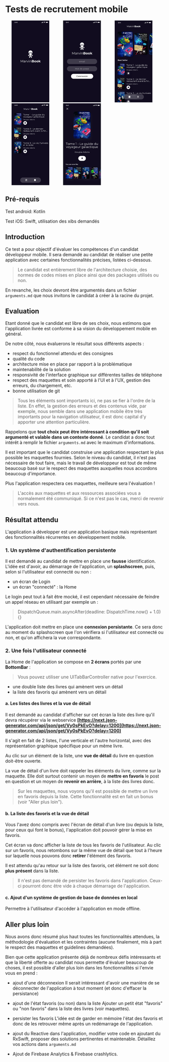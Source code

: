 
# Tests de recrutement mobile

<img src="https://raw.githubusercontent.com/smartnsoft/flutter-test/master/documentation/splash.png" width="120" height="260" hspace="20"/> <img src="https://raw.githubusercontent.com/smartnsoft/flutter-test/master/documentation/login.png" width="120" height="260" hspace="20"/> <img src="https://raw.githubusercontent.com/smartnsoft/flutter-test/master/documentation/list.png" width="120" height="260" hspace="20"/> <img src="https://raw.githubusercontent.com/smartnsoft/flutter-test/master/documentation/favorites.png" width="120" height="260" hspace="20"/> <img src="https://raw.githubusercontent.com/smartnsoft/flutter-test/master/documentation/detail.png" width="120" height="260" hspace="20"/>

## Pré-requis

Test android: Kotlin

Test iOS: Swift, utilisation des xibs demandés


## Introduction

Ce test a pour objectif d'évaluer les compétences d'un candidat développeur mobile.
Il sera demandé au candidat de réaliser une petite application avec certaines fonctionnalités précises, listées ci-dessous.

> Le candidat est entièrement libre de l'architecture choisie, des normes de codes mises en place ainsi que des packages utilisés ou non.

En revanche, les choix devront être argumentés dans un fichier `arguments.md` que nous invitons le candidat à créer à la racine du projet.

## Evaluation

Etant donné que le candidat est libre de ses choix, nous estimons que l'application livrée est conforme à sa vision du développement mobile en général.

De notre côté, nous évaluerons le résultat sous différents aspects :

* respect du fonctionnel attendu et des consignes
* qualité du code 
* architecture mise en place par rapport à la problématique
* maintenabilité de la solution
* responsivité de l'interface graphique sur différentes tailles de téléphone
* respect des maquettes et soin apporté à l'UI et à l'UX, gestion des erreurs, du chargement, etc.
* bonne utilisation de git

> Tous les éléments sont importants ici, ne pas se fier à l'ordre de la liste.
> En effet, la gestion des erreurs et des contenus vide, par exemple, nous semble dans une application mobile être très importants pour la navigation utilisateur, il est donc capital d'y apporter une attention particulière.

Rappelons que **tout choix peut être intéressant à condition qu'il soit argumenté et valable dans un contexte donné**.
Le candidat a donc tout intérêt à remplir le fichier `arguments.md` avec le maximum d'informations.

Il est important que le candidat construise une application respectant le plus possible les maquettes fournies.
Selon le niveau du candidat, il n'est pas nécessaire de tout faire, mais le travail de développeur est tout de même beaucoup basé sur le respect des maquettes auxquelles nous accordons beaucoup d'importance.

Plus l'application respectera ces maquettes, meilleure sera l'évaluation !

> L'accès aux maquettes et aux ressources associées vous a normalement été communiqué. Si ce n'est pas le cas, merci de revenir vers nous.

## Résultat attendu
L'application à développer est une application basique mais représentant des fonctionnalités récurrentes en développement mobile.

### 1. Un système d'authentification persistente
Il est demandé au candidat de mettre en place une **fausse** identification.
L'idée est d'avoir, au démarrage de l'application, un **splashscreen**, puis, selon si l'utilisateur est connecté ou non :

* un écran de Login
* un écran "connecté" : la Home

Le login peut tout à fait être mocké, il est cependant nécessaire de feindre un appel réseau en utilisant par exemple un :
> DispatchQueue.main.asyncAfter(deadline: DispatchTime.now() + 1.0) {}

L'application doit mettre en place une **connexion persistante**.
Ce sera donc au moment du splashscreen que l'on vérifiera si l'utilisateur est connecté ou non, et qu'on affichera la vue correspondante.

### 2. Une fois l'utilisateur connecté

La Home de l'application se compose en **2 écrans** portés par une **BottomBar** :
> Vous pouvez utiliser une UITabBarController native pour l'exercice.

* une double liste des livres qui amènent vers un détail
* la liste des favoris qui amènent vers un détail

#### a. Les listes des livres et la vue de détail

Il est demandé au candidat d'afficher sur cet écran la liste des livre qu'il devra récupérer via le webservice **[https://next.json-generator.com/api/json/get/Vy0sPkEvO?delay=1200](https://next.json-generator.com/api/json/get/Vy0sPkEvO?delay=1200)**

Il s'agit en fait de 2 listes, l'une verticale et l'autre horizontal, avec des représentation graphique spécifique pour un même livre.

Au clic sur un élément de la liste, une **vue de détail** du livre en question doit-être ouverte.

La vue de détail d'un livre doit rappeler les éléments du livre, comme sur la maquette.
Elle doit surtout contenir un moyen de **mettre en favoris** le post en question et un moyen de **revenir en arrière**, à la liste des livres donc.

> Sur les maquettes, nous voyons qu'il est possible de mettre un livre en favoris depuis la liste.
> Cette fonctionnalité est en fait un bonus (voir "Aller plus loin").

#### b. La liste des favoris  et la vue de détail

Vous l'avez donc compris avec l'écran de détail d'un livre (ou depuis la liste, pour ceux qui font le bonus), l'application doit pouvoir gérer la mise en favoris.

Cet écran va donc afficher la liste de tous les favoris de l'utilisateur.
Au clic sur un favoris, nous retombons sur la même vue de détail que tout à l'heure sur laquelle nous pouvons donc **retirer**  l'élément des favoris.

Il est attendu qu'au retour sur la liste des favoris, cet élément ne soit donc **plus présent** dans la liste.

> Il n'est pas demandé de persister les favoris dans l'application.
> Ceux-ci pourront donc être vide à chaque démarrage de l'application.

#### c. Ajout d'un système de gestion de base de données en local

Permettre à l'utilisateur d'accéder à l'application en mode offline.

## Aller plus loin

Nous avons donc résumé plus haut toutes les fonctionnalités attendues, la méthodologie d'évaluation et les contraintes (aucune finalement, mis à part le respect des maquettes et guidelines demandées).

Bien que cette application présente déjà de nombreux défis intéressants et que la liberté offerte au candidat nous permette d'évaluer beaucoup de choses, il est possible d'aller plus loin dans les fonctionnalités si l'envie vous en prend :

* ajout d'une déconnexion
Il serait intéressant d'avoir une manière de se déconnecter de l'application à tout moment (et donc d'effacer la persistance)

* ajout de l'état favoris (ou non) dans la liste Ajouter un petit état "favoris" ou "non favoris" dans la liste des livres (voir maquettes).

* persister les favoris
L'idée est de garder en mémoire l'état des favoris et donc de les retrouver même après un redémarrage de l'application.

* ajout du Reactive dans l'application,
modifier votre code en ajoutant du RxSwift, proposer des solutions pertinentes et maintenable. Détaillez vos actions dans `arguments.md`

* Ajout de Firebase Analytics & Firebase crashlytics.
